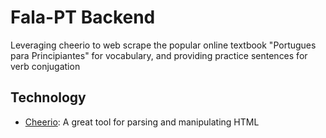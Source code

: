 # Fala-PT Backend

Leveraging cheerio to web scrape the popular online textbook "Portugues para Principiantes" for vocabulary, and providing practice sentences for verb conjugation

## Technology

- [Cheerio](https://cheerio.js.org/): A great tool for parsing and manipulating HTML